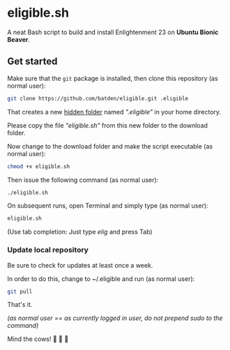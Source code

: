 
# eligible.sh

A neat Bash script to build and install Enlightenment 23 on **Ubuntu Bionic Beaver**.

## Get started

Make sure that the `git` package is installed, then clone this repository (as normal user):

```bash
git clone https://github.com/batden/eligible.git .eligible
```

That creates a new [hidden folder](https://itsfoss.com/hide-folders-and-show-hidden-files-in-ubuntu-beginner-trick/) named _".eligible"_ in your home directory.

Please copy the file _"eligible.sh"_ from this new folder to the download folder.

Now change to the download folder and make the script executable (as normal user):

```bash
chmod +x eligible.sh
```

Then issue the following command (as normal user):

```bash
./eligible.sh
```

On subsequent runs, open Terminal and simply type (as normal user):

```bash
eligible.sh
```

(Use tab completion: Just type _elig_ and press Tab)

### Update local repository

Be sure to check for updates at least once a week.

In order to do this, change to ~/.eligible and run (as normal user):

```bash
git pull
```

That's it.

_(as normal user == as currently logged in user, do not prepend sudo to the command)_

Mind the cows! :cow2: :cow2: :cow2:
